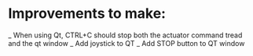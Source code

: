 
# Improvements to make: 
_ When using Qt, CTRL+C should stop both the actuator command tread and the qt window
_ Add joystick to QT
_ Add STOP button to QT window